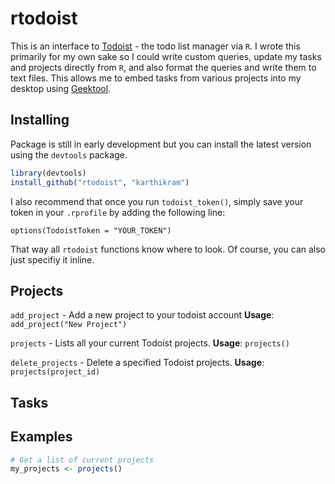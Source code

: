 # rtodoist

This is an interface to [Todoist](https://todoist.com) - the todo list manager via `R`. I wrote this primarily for my own sake so I could write custom queries, update my tasks and projects directly from `R`, and also format the queries and write them to text files. This allows me to embed tasks from various projects into my desktop using [Geektool](http://projects.tynsoe.org/en/geektool/).

## Installing

Package is still in early development but you can install the latest version using the `devtools` package.

```r
library(devtools)
install_github("rtodoist", "karthikram")
```
I also recommend that once you run `todoist_token()`, simply save your token in your `.rprofile` by adding the following line:

```
options(TodoistToken = "YOUR_TOKEN")
```

That way all `rtodoist` functions know where to look. Of course, you can also just specifiy it inline.

## Projects
`add_project` - Add a new project to your todoist account
**Usage**: `add_project("New Project")`

`projects` - Lists all your current Todoist projects.
**Usage**: `projects()`

`delete_projects` - Delete a specified Todoist projects.
**Usage**: `projects(project_id)`

## Tasks


## Examples

```r
# Get a list of current projects
my_projects <- projects()
```

